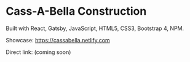 <h1>Cass-A-Bella Construction</h1>

Built with React, Gatsby, JavaScript, HTML5, CSS3, Bootstrap 4, NPM.

Showcase: https://cassabella.netlify.com

Direct link: (coming soon)
